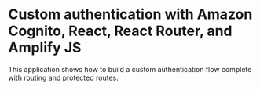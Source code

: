 # Custom authentication with Amazon Cognito, React, React Router, and Amplify JS

This application shows how to build a custom authentication flow complete with routing and protected routes.
